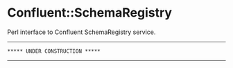 # Confluent::SchemaRegistry
Perl interface to Confluent SchemaRegistry service.

---

``
  ***** UNDER CONSTRUCTION *****
``

---
